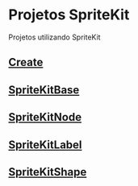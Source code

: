 # Projetos SpriteKit

Projetos utilizando SpriteKit

## [Create](https://github.com/ghsumiyasu/Swift/blob/main/README-SpriteKit-Create-br-pt.md)
## [SpriteKitBase](https://github.com/ghsumiyasu/Swift/blob/main/README-Swift-SpriteKitBase-br-pt.md)
## [SpriteKitNode](https://github.com/ghsumiyasu/Swift/blob/main/README-Swift-Construtor-br-pt.md)
## [SpriteKitLabel](https://github.com/ghsumiyasu/Swift/blob/main/README-Swift-SKLabelNode-Funcao-br-pt.md)
## [SpriteKitShape](https://github.com/ghsumiyasu/Swift/blob/main/README-Swift-SKShapeNode-Funcao-br-pt.md)